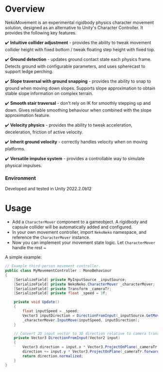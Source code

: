# Overview
NekoMovement is an experimental rigidbody physics character movement solution, designed as an alternative to Unity's Character Controller. It provides the following key features.


:heavy_check_mark: **Intuitive collider adjustment** - provides the ability to tweak movement collider height with fixed bottom / tweak floating step height with fixed top.

:heavy_check_mark: **Ground detection** - updates ground contact state each physics frame. Detects ground with configurable parameters, and uses spherecast to support ledge perching. 

:heavy_check_mark: **Slope traversal with ground snapping** - provides the ability to snap to ground when moving down slopes. Supports slope approximation to obtain stable slope information on complex terrain.

:heavy_check_mark: **Smooth stair traversal** - don't rely on IK for smoothly stepping up and down. Gives reliable smoothing behaviour when combined with the slope approximation feature.    

:heavy_check_mark: **Velocity physics** - provides the ability to tweak acceleration, deceleration, friction of active velocity.

:heavy_check_mark: **Inherit ground velocity** - correctly handles velocity when on moving platforms.

:heavy_check_mark: **Versatile impulse system** - provides a controllable way to simulate physical impulses.


### Environment

Developed and tested in Unity 2022.2.0b12

# Usage

- Add a `CharacterMover` component to a gameobject. A rigidbody and capsule collider will be automatically added and configured.
- In your own movement controller, import `NekoNeko` namespace, and reference the `CharacterMover` instance.
- Now you can implement your movement state logic. Let `CharacterMover` handle the rest ~

A simple example:
```csharp
// Example third-person movement controller.
public class MyMovementController : MonoBehaviour
{
    [SerializeField] private MyInputSource _inputSource;
    [SerializeField] private NekoNeko.CharacterMover _characterMover;
    [SerializeField] private Transform _cameraTr;
    [SerializeField] private float _speed = 3f;

    private void Update()
    {
        float inputSpeed = _speed;
        Vector3 inputDirection = DirectionFromInput(_inputSource.GetMovementInput());
        _characterMover.InputMove(inputSpeed, inputDirection);
    }

    // Convert 2D input vector to 3D direction relative to camera transform.
    private Vector3 DirectionFromInput(Vector2 input)
    {
        Vector3 direction = input.x * Vector3.ProjectOnPlane(_cameraTr.right, Vector3.up);
        direction += input.y * Vector3.ProjectOnPlane(_cameraTr.forward, Vector3.up);
        return direction.normalized;
    }
}
```